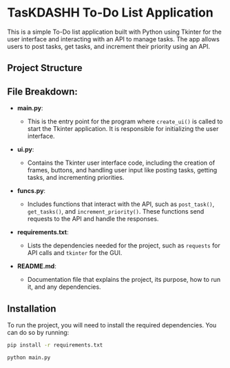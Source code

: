# TasKDASHH To-Do List Application

This is a simple To-Do list application built with Python using Tkinter for the user interface and interacting with an API to manage tasks. The app allows users to post tasks, get tasks, and increment their priority using an API.

## Project Structure


## File Breakdown:

- **main.py**: 
  - This is the entry point for the program where `create_ui()` is called to start the Tkinter application. It is responsible for initializing the user interface.

- **ui.py**: 
  - Contains the Tkinter user interface code, including the creation of frames, buttons, and handling user input like posting tasks, getting tasks, and incrementing priorities.

- **funcs.py**: 
  - Includes functions that interact with the API, such as `post_task()`, `get_tasks()`, and `increment_priority()`. These functions send requests to the API and handle the responses.

- **requirements.txt**: 
  - Lists the dependencies needed for the project, such as `requests` for API calls and `tkinter` for the GUI.

- **README.md**: 
  - Documentation file that explains the project, its purpose, how to run it, and any dependencies.

## Installation

To run the project, you will need to install the required dependencies. You can do so by running:

```bash
pip install -r requirements.txt
```
```
python main.py
```

